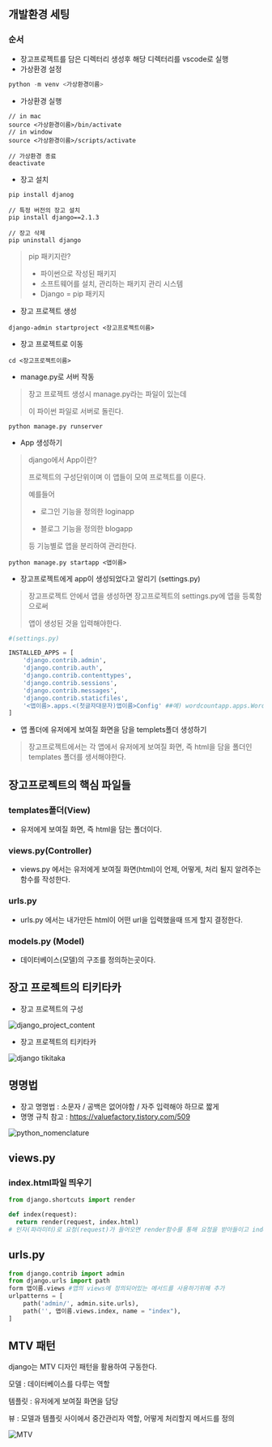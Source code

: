 ## 개발환경 세팅

### 순서

- 장고프로젝트를 담은 디렉터리 생성후 해당 디렉터리를 vscode로 실행
- 가상환경 설정

```python
python -m venv <가상환경이름>
```

- 가상환경 실행

```
// in mac
source <가상환경이름>/bin/activate
// in window
source <가상환경이름>/scripts/activate

// 가상환경 종료
deactivate
```

- 장고 설치

```
pip install djanog

// 특정 버전의 장고 설치
pip install django==2.1.3

// 장고 삭제
pip uninstall django
```

> pip 패키지란?
>
> - 파이썬으로 작성된 패키지
> - 소프트웨어를 설치, 관리하는 패키지 관리 시스템
> - Django = pip 패키지

- 장고 프로젝트 생성

```
django-admin startproject <장고프로젝트이름>
```

- 장고 프로젝트로 이동

```
cd <장고프로젝트이름>
```

- manage.py로 서버 작동

> 장고 프로젝트 생성시 manage.py라는 파일이 있는데
>
> 이 파이썬 파일로 서버로 돌린다.

```
python manage.py runserver
```

- App 생성하기

> django에서 App이란?
>
> 프로젝트의 구성단위이며 이 앱들이 모여 프로젝트를 이룬다.
>
> 예를들어 
>
> - 로그인 기능을 정의한 loginapp
>
> - 블로그 기능을 정의한 blogapp
>
> 등 기능별로 앱을 분리하여 관리한다.

```
python manage.py startapp <앱이름>
```

- 장고프로젝트에게 app이 생성되었다고 알리기 (settings.py)

> 장고프로젝트 안에서 앱을 생성하면 장고프로젝트의 settings.py에 앱을 등록함으로써
>
> 앱이 생성된 것을 입력해야한다.

```python
#(settings.py)

INSTALLED_APPS = [
    'django.contrib.admin',
    'django.contrib.auth',
    'django.contrib.contenttypes',
    'django.contrib.sessions',
    'django.contrib.messages',
    'django.contrib.staticfiles',
  	'<앱이름>.apps.<(첫글자대문자)앱이름>Config' ##예) wordcountapp.apps.WordcountappConfig
]

```



- 앱 폴더에 유저에게 보여질 화면을 담을 templets폴더 생성하기

> 장고프로젝트에서는 각 앱에서 유저에게 보여질 화면, 즉 html을 담을 폴더인 templates 폴더를 생서해야한다.





## 장고프로젝트의 핵심 파일들

### templates폴더(View)

- 유저에게 보여질 화면, 즉 html을 담는 폴더이다.

### views.py(Controller)

- views.py 에서는 유저에게 보여질 화면(html)이 언제, 어떻게, 처리 될지 알려주는 함수를 작성한다.

### urls.py

- urls.py 에서는 내가만든 html이 어떤 url을 입력했을때 뜨게 할지 결정한다.

### models.py (Model)

- 데이터베이스(모델)의 구조를 정의하는곳이다.



## 장고 프로젝트의 티키타카

- 장고 프로젝트의 구성

![django_project_content](./images/django_project_content.png)

- 장고 프로젝트의 티키타카

![django tikitaka](./images/django_tikitaka.png)

## 명명법

- 장고 명명법 : 소문자 / 공백은 없어야함 / 자주 입력해야 하므로 짧게
- 명명 규칙 참고 : https://valuefactory.tistory.com/509

![python_nomenclature](./images/python_nomenclature.png)

## views.py

### index.html파일 띄우기

```python
from django.shortcuts import render

def index(request):
  return render(request, index.html)
# 인자(파라미터)로 요청(request)가 들어오면 render함수를 통해 요청을 받아들이고 index.html을 실행시킨다.
```

## urls.py

```python
from django.contrib import admin
from django.urls import path
form 앱이름.views #앱의 views에 정의되어있는 메서드를 사용하기위해 추가
urlpatterns = [
    path('admin/', admin.site.urls),
  	path('', 앱이름.views.index, name = "index"),
]

```

## MTV 패턴

django는 MTV 디자인 패턴을 활용하여 구동한다.

모델 : 데이터베이스를 다루는 역할

템플릿 : 유저에게 보여질 화면을 담당

뷰 : 모델과 템플릿 사이에서 중간관리자 역할, 어떻게 처리할지 메서드를 정의

![MTV](./images/MTV.png)